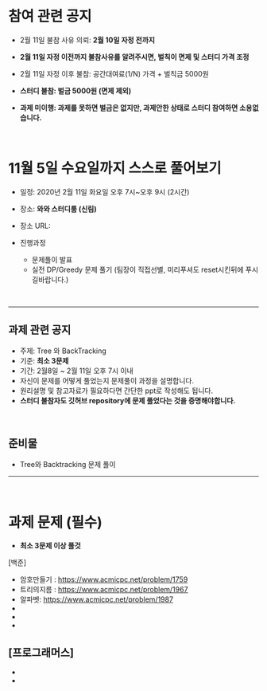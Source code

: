 # 참여 관련 공지
- 2월 11일 불참 사유 의뢰: **2월 10일 자정 전까지**
- **2월 11일 자정 이전까지 불참사유를 알려주시면, 벌칙이 면제 및 스터디 가격 조정**
- 2월 11일 자정 이후 불참: 공간대여료(1/N) 가격 + 벌칙금 5000원

- **스터디 불참: 벌금 5000원 (면제 제외)**
- **과제 미이행: 과제를 못하면 벌금은 없지만, 과제안한 상태로 스터디 참여하면 소용없습니다.**

<br>

# 11월 5일 수요일까지 스스로 풀어보기
- 일정: 2020년 2월 11일 화요일 오후 7시~오후 9시 (2시간)
- 장소: **와와 스터디룸 (신림)**
- 장소 URL: 

- 진행과정
  - 문제풀이 발표
  - 실전 DP/Greedy 문제 풀기 (팀장이 직접선별, 미리푸셔도 reset시킨뒤에 푸시길바랍니다.)
<br>

<hr>

## 과제 관련 공지
- 주제: Tree 와 BackTracking
- 기준: **최소 3문제**
- 기간: 2월8일 ~ 2월 11일 오후 7시 이내
- 자신이 문제를 어떻게 풀었는지 문제풀이 과정을 설명합니다.
- 원리설명 및 참고자료가 필요하다면 간단한 ppt로 작성해도 됩니다.
- **스터디 불참자도 깃허브 repository에 문제 풀었다는 것을 증명해야합니다.**

<br>

## 준비물
- Tree와 Backtracking 문제 풀이

<hr>
<br>

# 과제 문제 (필수)
- **최소 3문제 이상 풀것**

[백준]
- 암호만들기 : https://www.acmicpc.net/problem/1759
- 트리의지름 : https://www.acmicpc.net/problem/1967
- 알파벳: https://www.acmicpc.net/problem/1987
- 
-
-

[프로그래머스]
-
-
-

<BR>
